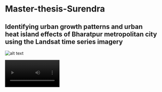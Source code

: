 # Master-thesis-Surendra

## Identifying urban growth patterns and urban heat island effects of Bharatpur metropolitan city using the Landsat time series imagery

![alt text](https://github.com/shiwakotisurendra/Master-thesis-Surendra/blob/master/uhi_all.png)

<video src='https://github.com/shiwakotisurendra/Master-thesis-Surendra/blob/master/thesis.mp4' width=180/>
